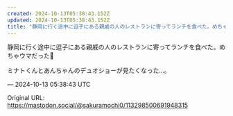 ```yaml
---
created: 2024-10-13T05:38:43.152Z
updated: 2024-10-13T05:38:43.152Z
title: "静岡に行く途中に逗子にある親戚の人のレストランに寄ってランチを食べた。めちゃウマ[...]"
---
```


<p>静岡に行く途中に逗子にある親戚の人のレストランに寄ってランチを食べた。めちゃウマだった🩵</p><p>ミナトくんとあんちゃんのデュオショーが見たくなった…。</p>

&mdash; 2024-10-13 05:38:43 UTC

Original URL: https://mastodon.social/@sakuramochi0/113298500691948315
